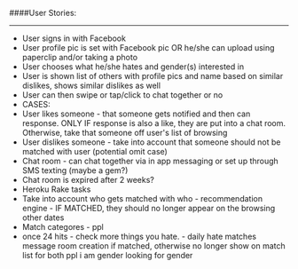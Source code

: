 ####User Stories:

---

* User signs in with Facebook
* User profile pic is set with Facebook pic OR he/she can upload using paperclip and/or taking a photo
* User chooses what he/she hates and gender(s) interested in
* User is shown list of others with profile pics and name based on similar dislikes, shows similar dislikes as well
* User can then swipe or tap/click to chat together or no
* CASES:
* User likes someone - that someone gets notified and then can response. ONLY IF response is also a like, they are put into a chat room. Otherwise, take that someone off user's list of browsing
* User dislikes someone - take into account that someone should not be matched with user (potential omit case)
* Chat room - can chat together via in app messaging or set up through SMS texting (maybe a gem?)
* Chat room is expired after 2 weeks?
* Heroku Rake tasks
* Take into account who gets matched with who - recommendation engine - IF MATCHED, they should no longer appear on the browsing other dates
* Match categores - ppl
* once 24 hits - check more things you hate. - daily hate matches
message room creation if matched, otherwise no longer show on match list for both ppl
i am gender looking for gender